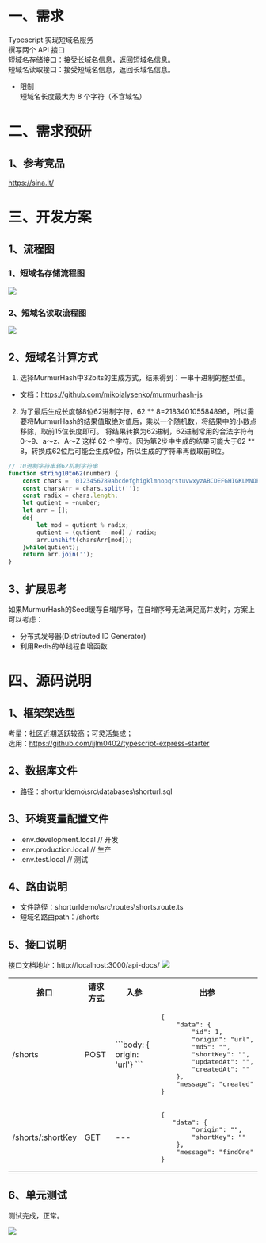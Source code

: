 # 一、需求
Typescript 实现短域名服务  
撰写两个 API 接口  
短域名存储接口：接受长域名信息，返回短域名信息。  
短域名读取接口：接受短域名信息，返回长域名信息。  
- 限制  
  短域名长度最大为 8 个字符（不含域名）

# 二、需求预研
## 1、参考竞品
https://sina.lt/

# 三、开发方案
## 1、流程图
### 1、短域名存储流程图
![](./Docs/imgs/short_domain_save.jpg)

### 2、短域名读取流程图
![](./Docs/imgs/short_domain_read.jpg)


## 2、短域名计算方式  
1. 选择MurmurHash中32bits的生成方式，结果得到：一串十进制的整型值。  
- 文档：https://github.com/mikolalysenko/murmurhash-js  
2. 为了最后生成长度够8位62进制字符，62 ** 8=218340105584896，所以需要将MurmurHash的结果值取绝对值后，乘以一个随机数，将结果中的小数点移除，取前15位长度即可。
将结果转换为62进制，62进制常用的合法字符有0～9、a～z、A～Z 这样 62 个字符。因为第2步中生成的结果可能大于62 ** 8，转换成62位后可能会生成9位，所以生成的字符串再截取前8位。
```js
// 10进制字符串转62机制字符串
function string10to62(number) {
    const chars = '0123456789abcdefghigklmnopqrstuvwxyzABCDEFGHIGKLMNOPQRSTUVWXYZ';
    const charsArr = chars.split('');
    const radix = chars.length;
    let qutient = +number;
    let arr = [];
    do{
        let mod = qutient % radix;
        qutient = (qutient - mod) / radix;
        arr.unshift(charsArr[mod]);
    }while(qutient);
    return arr.join('');
}
```

## 3、扩展思考
如果MurmurHash的Seed缓存自增序号，在自增序号无法满足高并发时，方案上可以考虑：  
- 分布式发号器(Distributed ID Generator)
- 利用Redis的单线程自增函数

# 四、源码说明

## 1、框架架选型  
考量：社区近期活跃较高；可灵活集成；  
选用：https://github.com/ljlm0402/typescript-express-starter

## 2、数据库文件
- 路径：shorturldemo\src\databases\shorturl.sql

## 3、环境变量配置文件
- .env.development.local  // 开发  
- .env.production.local // 生产  
- .env.test.local // 测试  

## 4、路由说明
- 文件路径：shorturldemo\src\routes\shorts.route.ts
- 短域名路由path：/shorts

## 5、接口说明
接口文档地址：http://localhost:3000/api-docs/
![](./Docs/imgs/swagger.png)

<table>
<tr>
<th>接口</th>
<th>请求方式</th>
<th>入参</th>
<th>出参</th>
</tr>
<tr>
<td>/shorts</td>
<td>POST</td>
<td>```body: { origin: 'url'} ```</td>
<td>
<pre>
{
    "data": {
        "id": 1,
        "origin": "url",
        "md5": "",
        "shortKey": "",
        "updatedAt": "",
        "createdAt": ""
    },
    "message": "created"
}
</pre>
</td>
</tr>
<tr>
<td>/shorts/:shortKey</td>
<td>GET</td>
<td>---</td>
<td>
<pre>
{  
   "data": {
        "origin": "",
        "shortKey": ""
    },
    "message": "findOne"
}
</pre>
</td>
</tr>
</table>

## 6、单元测试
测试完成，正常。
  
![](./Docs/imgs/unit_test_result.png)
